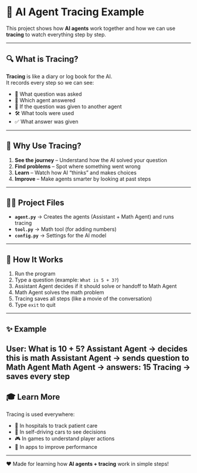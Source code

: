 # 🤖 AI Agent Tracing Example

This project shows how **AI agents** work together and how we can use **tracing** to watch everything step by step.  

---

## 🔍 What is Tracing?

**Tracing** is like a diary or log book for the AI.  
It records every step so we can see:  

- 📝 What question was asked  
- 🤖 Which agent answered  
- 🔄 If the question was given to another agent  
- 🛠️ What tools were used  
- ✅ What answer was given  

---

## 🌟 Why Use Tracing?

1. **See the journey** – Understand how the AI solved your question  
2. **Find problems** – Spot where something went wrong  
3. **Learn** – Watch how AI “thinks” and makes choices  
4. **Improve** – Make agents smarter by looking at past steps  

---

## 🧑‍💻 Project Files

- **`agent.py`** → Creates the agents (Assistant + Math Agent) and runs tracing  
- **`tool.py`** → Math tool (for adding numbers)  
- **`config.py`** → Settings for the AI model  

---

## 🚀 How It Works

1. Run the program  
2. Type a question (example: `What is 5 + 3?`)  
3. Assistant Agent decides if it should solve or handoff to Math Agent  
4. Math Agent solves the math problem  
5. Tracing saves all steps (like a movie of the conversation)  
6. Type `exit` to quit  

---

## ✨ Example

User: What is 10 + 5?
Assistant Agent → decides this is math
Assistant Agent → sends question to Math Agent
Math Agent → answers: 15
Tracing → saves every step
---

## 🎓 Learn More

Tracing is used everywhere:  
- 🏥 In hospitals to track patient care  
- 🚗 In self-driving cars to see decisions  
- 🎮 In games to understand player actions  
- 📱 In apps to improve performance  

---

❤️ Made for learning how **AI agents + tracing** work in simple steps!
